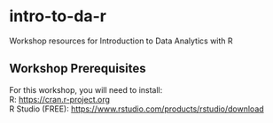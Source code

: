 # intro-to-da-r
Workshop resources for Introduction to Data Analytics with R

## Workshop Prerequisites
For this workshop, you will need to install:  
R: https://cran.r-project.org  
R Studio (FREE): https://www.rstudio.com/products/rstudio/download
